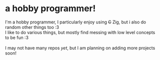 # a hobby programmer!
I'm a hobby programmer, I particularly enjoy using ~~C~~ Zig, but i also do random other things too :3 <br>
I like to do various things, but mostly find messing with low level concepts to be fun :3 <br>
<br>
I may not have many repos *yet*, but I am planning on adding more projects soon!<br>
